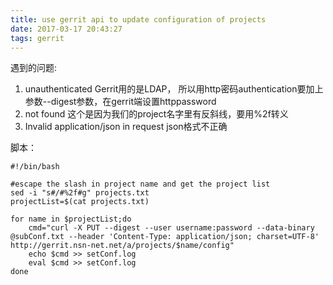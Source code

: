 ```yaml
---
title: use gerrit api to update configuration of projects
date: 2017-03-17 20:43:27
tags: gerrit
---
```

遇到的问题:
1. unauthenticated
Gerrit用的是LDAP， 所以用http密码authentication要加上参数--digest参数，在gerrit端设置httppassword
2. not found
这个是因为我们的project名字里有反斜线，要用%2f转义
3. Invalid application/json in request
json格式不正确

脚本：
```
#!/bin/bash

#escape the slash in project name and get the project list
sed -i "s#/#%2f#g" projects.txt
projectList=$(cat projects.txt)

for name in $projectList;do
    cmd="curl -X PUT --digest --user username:password --data-binary @subConf.txt --header 'Content-Type: application/json; charset=UTF-8' http://gerrit.nsn-net.net/a/projects/$name/config"
    echo $cmd >> setConf.log 
	eval $cmd >> setConf.log
done
```

